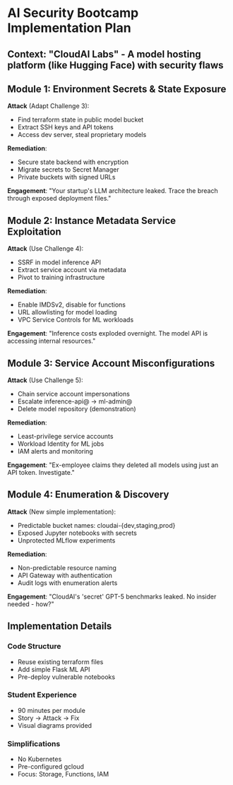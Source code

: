 # AI Security Bootcamp Implementation Plan

## Context: "CloudAI Labs" - A model hosting platform (like Hugging Face) with security flaws

## Module 1: Environment Secrets & State Exposure
**Attack** (Adapt Challenge 3):
- Find terraform state in public model bucket
- Extract SSH keys and API tokens
- Access dev server, steal proprietary models

**Remediation**:
- Secure state backend with encryption
- Migrate secrets to Secret Manager
- Private buckets with signed URLs

**Engagement**: "Your startup's LLM architecture leaked. Trace the breach through exposed deployment files."

## Module 2: Instance Metadata Service Exploitation  
**Attack** (Use Challenge 4):
- SSRF in model inference API
- Extract service account via metadata
- Pivot to training infrastructure

**Remediation**:
- Enable IMDSv2, disable for functions
- URL allowlisting for model loading
- VPC Service Controls for ML workloads

**Engagement**: "Inference costs exploded overnight. The model API is accessing internal resources."

## Module 3: Service Account Misconfigurations
**Attack** (Use Challenge 5):
- Chain service account impersonations
- Escalate inference-api@ → ml-admin@
- Delete model repository (demonstration)

**Remediation**:
- Least-privilege service accounts
- Workload Identity for ML jobs
- IAM alerts and monitoring

**Engagement**: "Ex-employee claims they deleted all models using just an API token. Investigate."

## Module 4: Enumeration & Discovery
**Attack** (New simple implementation):
- Predictable bucket names: cloudai-{dev,staging,prod}
- Exposed Jupyter notebooks with secrets
- Unprotected MLflow experiments

**Remediation**:
- Non-predictable resource naming
- API Gateway with authentication
- Audit logs with enumeration alerts

**Engagement**: "CloudAI's 'secret' GPT-5 benchmarks leaked. No insider needed - how?"

## Implementation Details

### Code Structure
- Reuse existing terraform files
- Add simple Flask ML API
- Pre-deploy vulnerable notebooks

### Student Experience  
- 90 minutes per module
- Story → Attack → Fix
- Visual diagrams provided

### Simplifications
- No Kubernetes
- Pre-configured gcloud
- Focus: Storage, Functions, IAM